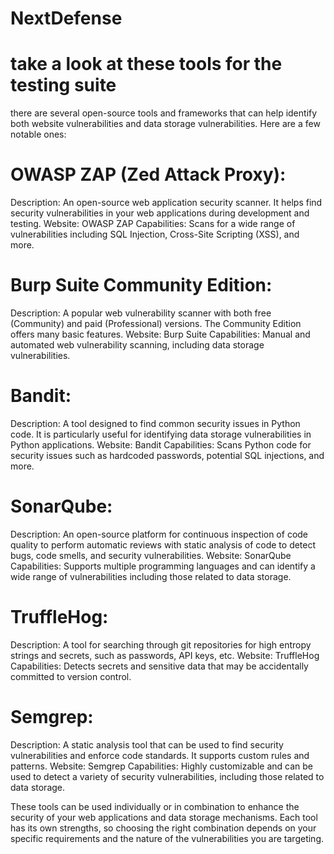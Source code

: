 # NextDefense

# take a look at these tools for the testing suite

there are several open-source tools and frameworks that can help identify both website vulnerabilities and data storage vulnerabilities. Here are a few notable ones:

# OWASP ZAP (Zed Attack Proxy):

Description: An open-source web application security scanner. It helps find security vulnerabilities in your web applications during development and testing.
Website: OWASP ZAP
Capabilities: Scans for a wide range of vulnerabilities including SQL Injection, Cross-Site Scripting (XSS), and more.

# Burp Suite Community Edition:

Description: A popular web vulnerability scanner with both free (Community) and paid (Professional) versions. The Community Edition offers many basic features.
Website: Burp Suite
Capabilities: Manual and automated web vulnerability scanning, including data storage vulnerabilities.

# Bandit:

Description: A tool designed to find common security issues in Python code. It is particularly useful for identifying data storage vulnerabilities in Python applications.
Website: Bandit
Capabilities: Scans Python code for security issues such as hardcoded passwords, potential SQL injections, and more.

# SonarQube:

Description: An open-source platform for continuous inspection of code quality to perform automatic reviews with static analysis of code to detect bugs, code smells, and security vulnerabilities.
Website: SonarQube
Capabilities: Supports multiple programming languages and can identify a wide range of vulnerabilities including those related to data storage.

# TruffleHog:

Description: A tool for searching through git repositories for high entropy strings and secrets, such as passwords, API keys, etc.
Website: TruffleHog
Capabilities: Detects secrets and sensitive data that may be accidentally committed to version control.

# Semgrep:

Description: A static analysis tool that can be used to find security vulnerabilities and enforce code standards. It supports custom rules and patterns.
Website: Semgrep
Capabilities: Highly customizable and can be used to detect a variety of security vulnerabilities, including those related to data storage.

These tools can be used individually or in combination to enhance the security of your web applications and data storage mechanisms. Each tool has its own strengths, so choosing the right combination depends on
your specific requirements and the nature of the vulnerabilities you are targeting.
